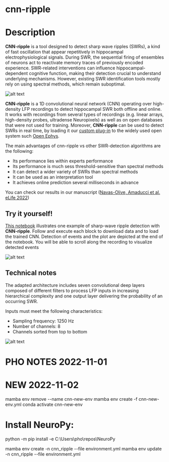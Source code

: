 # cnn-ripple

# Description

__CNN-ripple__ is a tool designed to detect sharp wave ripples (SWRs), a kind of fast oscillation that appear repetitively in hippocampal electrophysiological signals. During SWR, the sequential firing of ensembles of neurons act to reactivate memory traces of previously encoded experience. SWR-related interventions can influence hippocampal-dependent cognitive function, making their detection crucial to understand underlying mechanisms. However, existing SWR identification tools mostly rely on using spectral methods, which remain suboptimal.

![alt text](https://github.com/RoyVII/cnn-ripple/blob/main/images/example_ripple.png)

__CNN-ripple__ is a 1D convolutional neural network (CNN) operating over high-density LFP recordings to detect hippocampal SWR both offline and online.  It works with recordings from several types of recordings (e.g. linear arrays, high-density probes, ultradense Neuropixels) as well as on open databases that were not used for training. Moreover, __CNN-ripple__ can be used to detect SWRs in real time, by loading it our [custom plug-in](https://github.com/RoyVII/CNNRippleDetectorOEPlugin) to the widely used open system such [Open Ephys](https://open-ephys.org/).

The main advantages of cnn-ripple vs other SWR-detection algorithms are the following:
* Its performance lies within experts performance
* Its performance is much sess threshold-sensitive than spectral methods
* It can detect a wider variety of SWRs than spectral methods
* It can be used as an interpretation tool
* It achieves online prediction several milliseconds in advance

You can check our results in our manuscript ([Navas-Olive, Amaducci et al. eLife 2022](https://elifesciences.org/articles/77772))


## Try it yourself!

[This notebook](https://colab.research.google.com/github/RoyVII/cnn-ripple/blob/main/src/notebooks/cnn-example.ipynb) illustrates one example of sharp-wave ripple detection with __CNN-ripple__. Follow and execute each block to download data and to load the trained CNN. Detection of events and the plot are depicted at the end of the notebook. You will be able to scroll along the recording to visualize detected events

![alt text](https://github.com/RoyVII/cnn-ripple/blob/main/images/example_notebook.png)


## Technical notes

The adapted architecture includes seven convolutional deep layers composed of different filters to process LFP inputs in increasing hierarchical complexity and one output layer delivering the probability of an occurring SWR.

Inputs must meet the following characteristics:
* Sampling frequency: 1250 Hz
* Number of channels: 8
* Channels sorted from top to bottom

![alt text](https://github.com/RoyVII/cnn-ripple/blob/main/images/example_architecture.png)


# PHO NOTES 2022-11-01





# NEW 2022-11-02

mamba env remove --name cnn-new-env
mamba env create -f cnn-new-env.yml
conda activate cnn-new-env

# Install NeuroPy:
python -m pip install -e C:\Users\pho\repos\NeuroPy


mamba env create -n cnn_ripple --file environment.yml
mamba env update -n cnn_ripple --file environment.yml
